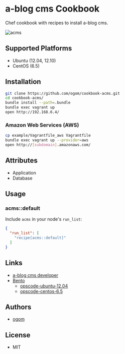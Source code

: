 a-blog cms Cookbook
===================

Chef cookbook with recipes to install a-blog cms.

![acms](http://ogom.github.io/cookbook-acms/assets/img/acms.gif)

## Supported Platforms

* Ubuntu (12.04, 12.10)
* CentOS (6.5)

## Installation

```bash
git clone https://github.com/ogom/cookbook-acms.git
cd cookbook-acms/
bundle install --path=.bundle
bundle exec vagrant up
open http://192.168.6.4/
```

### Amazon Web Services (AWS)

```bash
cp example/Vagrantfile_aws Vagrantfile
bundle exec vagrant up --provider=aws
open http://[subdomain].amazonaws.com/
```

## Attributes

* Application
* Database

## Usage

### acms::default

Include `acms` in your node's `run_list`:

```json
{
  "run_list": [
    "recipe[acms::default]"
  ]
}
```

## Links

* [a-blog cms developer](http://developer.a-blogcms.jp)
* [Bento](http://opscode.github.io/bento/)
    * [opscode-ubuntu-12.04](http://opscode-vm-bento.s3.amazonaws.com/vagrant/virtualbox/opscode_ubuntu-12.04_chef-provisionerless.box)
    * [opscode-centos-6.5](http://opscode-vm-bento.s3.amazonaws.com/vagrant/virtualbox/opscode_centos-6.5_chef-provisionerless.box)

## Authors

* [ogom](https://github.com/ogom)

## License

* MIT
